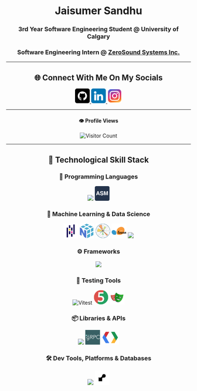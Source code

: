 <div align="center">

# Jaisumer Sandhu  
### 3rd Year Software Engineering Student @ University of Calgary  
### Software Engineering Intern @ [ZeroSound Systems Inc.](https://zerosound.com)

---

## 🌐 Connect With Me On My Socials  

<a href="https://github.com/JaisumerS">
  <img src="./github.png" alt="GitHub" height="40">
</a>
<a href="https://www.linkedin.com/in/jaisumer-sandhu-3399b4248/">
  <img src="./linkedin.png" alt="LinkedIn" height="40">
</a>
<a href="https://www.instagram.com/jaisumer_sandhu/">
  <img src="./instagram.png" alt="Instagram" height="40">
</a>

---

#### 👁️ Profile Views  
![Visitor Count](https://profile-counter.glitch.me/JaisumerS/count.svg)

---

## 🧠 Technological Skill Stack

### 📝 Programming Languages  
<p align="center">
  <img src="https://skillicons.dev/icons?i=js,ts,css,html,c,cpp,java,py,go,lua" height="40" />
  <img src="./assembly-icon.png" height="40" alt="Assembly" />
</p>

### 🤖 Machine Learning & Data Science  
<p align="center">
  <img src="./Pandas.png" height="40" alt="Pandas" />
  <img src="./NumPy.png" height="40" alt="NumPy" />
  <img src="./Matplotlib.png" height="40" alt="Matplotlib" />
  <img src="./scikit-learn.png" height="40" alt="Scikit-learn" />
  <img src="https://skillicons.dev/icons?i=py" height="40" />
</p>

### ⚙️ Frameworks  
<p align="center">
  <img src="https://skillicons.dev/icons?i=vue,react,nextjs,nodejs,flask,spring" height="40" />
</p>

### 🧪 Testing Tools  
<p align="center">
  <img src="https://skillicons.dev/icons?i=vitest" height="40" alt="Vitest" />
  <img src="./JUnit.png" height="40" alt="JUnit" />
  <img src="./Playwrite.png" height="40" alt="Playwright" />
</p>

### 📦 Libraries & APIs  
<p align="center">
  <img src="https://skillicons.dev/icons?i=express,tailwind,sass,bootstrap" height="40" />
  <img src="./grpc-icon.png" height="40" alt="gRPC" />
  <img src="./protobuf-icon.png" height="40" alt="Protobuf" />
</p>

### 🛠️ Dev Tools, Platforms & Databases  
<p align="center">
  <img src="https://skillicons.dev/icons?i=git,github,linux,vercel,ansible,arduino,postman,npm,bun,vite,mongodb,postgres,mysql" height="40" />
  <img src="./render-icon.png" height="40" alt="Render" />
</p>

</div>
